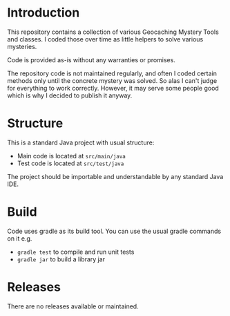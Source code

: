# Introduction

This repository contains a collection of various Geocaching Mystery Tools and classes. I coded those over time as little helpers 
to solve various mysteries. 

Code is provided as-is without any warranties or promises.

The repository code is not maintained regularly, and often I coded certain methods only until the concrete mystery 
was solved. So alas I can't judge for everything to work correctly. However, it may serve some people good which is why I 
decided to publish it anyway.

# Structure

This is a standard Java project with usual structure:
* Main code is located at `src/main/java`
* Test code is located at `src/test/java`

The project should be importable and understandable by any standard Java IDE.

# Build

Code uses gradle as its build tool. You can use the usual gradle commands on it e.g.
* `gradle test` to compile and run unit tests
* `gradle jar` to build a library jar

# Releases

There are no releases available or maintained. 